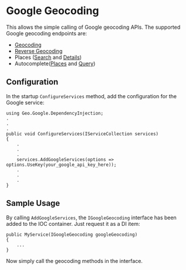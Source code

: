 # Google Geocoding

This allows the simple calling of Google geocoding APIs. The supported Google geocoding endpoints are:
 - [Geocoding](https://developers.google.com/maps/documentation/geocoding/start)
 - [Reverse Geocoding](https://developers.google.com/maps/documentation/geocoding/start)
 - Places ([Search](https://developers.google.com/places/web-service/search) and [Details](https://developers.google.com/places/web-service/details))
 - Autocomplete([Places](https://developers.google.com/places/web-service/autocomplete) and [Query](https://developers.google.com/places/web-service/query))

## Configuration

In the startup `ConfigureServices` method, add the configuration for the Google service:
```
using Geo.Google.DependencyInjection;
.
.
.
public void ConfigureServices(IServiceCollection services)
{
    .
    .
    .
    services.AddGoogleServices(options => options.UseKey(your_google_api_key_here));
    .
    .
    .
}
```

## Sample Usage

By calling `AddGoogleServices`, the `IGoogleGeocoding` interface has been added to the IOC container. Just request it as a DI item:
```
public MyService(IGoogleGeocoding googleGeocoding)
{
    ...
}
```

Now simply call the geocoding methods in the interface.